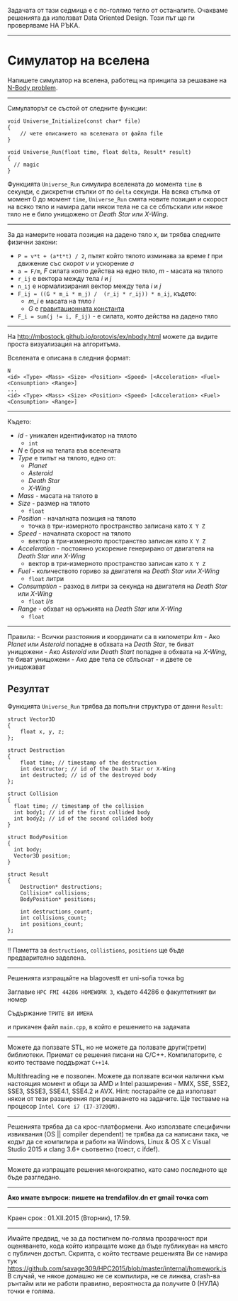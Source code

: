﻿Задачата от тази седмица е с по-голямо тегло от останалите.
Очакваме решенията да използват Data Oriented Design.
Този път ще ги проверяваме НА РЪКА.

---

# Симулатор на вселена


Напишете симулатор на вселена, работещ на принципа за решаване на [N-Body problem](https://en.wikipedia.org/wiki/N-body_problem).

---

Симулаторът се състой от следните функции:

    void Universe_Initialize(const char* file)
    {
        // чете описанието на вселената от файла file
    }

    void Universe_Run(float time, float delta, Result* result)
    {
      // magic
    }

Функцията `Universe_Run` симулира вселената до момента `time` в секунди, с дискретни стъпки от по `delta` секунди. На всяка стъпка от момент 0 до момент `time`, `Universe_Run` смята новите позиция и скорост на всяко тяло и намира дали някои тела не са се сблъскали или някое тяло не е било унищожено от *Death Star* или *X-Wing*.

---

За да намерите новата позиция на дадено тяло *х*, ви трябва следните физични закони:


- `P = v*t + (a*t*t) / 2`, пътят който тялото изминава за време *t* при движение със скорот *v* и ускорение *a*
- `a = F/m`, *F* силата която действа на едно тяло, *m* - масата на тялото
- `r_ij` e вектора между тела *i* и *j*
- `n_ij` e нормализирания вектор между тела *i* и *j*
- `F_ij = ((G * m_i * m_j) /  (r_ij * r_ij)) * n_ij`, където:
  - *m_i* е масата на тяло *i*
  - *G* е [гравитационната константа](https://en.wikipedia.org/wiki/Gravitational_constant)
- `F_i = sum(j != i, F_ij)` - е силата, която действа на дадено тяло

---

На http://mbostock.github.io/protovis/ex/nbody.html можете да видите проста визуализация на алгоритъма.

Вселената е описана в следния формат:

    N
    <id> <Type> <Mass> <Size> <Position> <Speed> [<Acceleration> <Fuel> <Consumption> <Range>]
    ...
    <id> <Type> <Mass> <Size> <Position> <Speed> [<Acceleration> <Fuel> <Consumption> <Range>]

---
	
Където:

  - *id* - уникален идентификатор на тялото
    - `int`
  - *N* е броя на телата във вселената
  - *Type* е типът на тялото, едно от:
    - *Planet*
    - *Asteroid*
    - *Death Star*
    - *X-Wing*
  - *Mass* - масата на тялото в
  - *Size* - размер на тялото
    - `float`
  - *Position* - началната позиция на тялото
    - точка в три-измерното пространство записана като `X Y Z`
  - *Speed* - началната скорост на тялото
    - вектор в три-измерното пространство записан като `X Y Z`
  - *Acceleration* - постоянно ускорение генерирано от двигателя на *Death Star* или *X-Wing*
    - вектор в три-измерното пространство записан като `X Y Z`
  - *Fuel* - количеството гориво за двигателя на *Death Star* или *X-Wing*
    - `float` литри
  - *Consumption* - разход в литри за секунда на двигателя на *Death Star* или *X-Wing*
    - `float` *l/s*
  - *Range* - обхват на оръжията на  *Death Star* или *X-Wing*
    - `float`

---

Правила:
    - Всички разстояния и координати са в километри *km*
    - Ако *Planet* или *Asteroid* попадне в обхвата на *Death Star*, те биват унищожени
    - Ако *Asteroid* или *Death Start* попадне в обхвата на *X-Wing*, те биват унищожени
    - Ако две тела се сблъскат - и двете се унищожават

## Резултат

Функцията `Universe_Run` трябва да попълни структура от данни `Result`:

    struct Vector3D
    {
        float x, y, z;
    };

    struct Destruction
    {
        float time; // timestamp of the destruction
        int destructor; // id of the Death Star or X-Wing
        int destructed; // id of the destroyed body
    };

    struct Collision
    {
      float time; // timestamp of the collision
      int body1; // id of the first collided body
      int body2; // id of the second collided body
    }

    struct BodyPosition
    {
      int body;
      Vector3D position;
    }

    struct Result
    {
        Destruction* destructions;
        Collision* collisions;
        BodyPosition* positions;

        int destructions_count;
        int collisions_count;
        int positions_count;
    };

---

!! Паметта за `destructions`, `collistions`, `positions` ще бъде предварително заделена.

---

Решенията изпращайте на blagovestt ет uni-sofia точка bg

Заглавие `HPC FMI 44286 HOMEWORK 3`, където 44286 е факултетният ви номер

Съдържание `ТРИТЕ ВИ ИМЕНА` 

и прикачен файл `main.cpp`, в който е решението на задачата

---

Можете да ползвате STL, но не можете да ползвате други(трети) библиотеки. 
Приемат се решения писани на C/C++.
Компилаторите, с които тестваме поддържат `С++14`. 

Multithreading не е позволен. Можете да ползвате всички налични към настоящия момент и общи за AMD и Intel разширения - MMX, SSE, SSE2, SSE3, SSSE3, SSE4.1, SSE4.2 и AVX.
Hint: постарайте се да използват някои от тези разширения при решаването на задачите.
Ще тестваме на процесор `Intel Core i7 (I7-3720QM)`.

---

Решенията трябва да са крос-платформени. Ако използвате специфични извиквания (OS || compiler dependent) те трябва да са написани така, че кодът да се компилира и работи на Windows, Linux & OS X с Visual Studio 2015 и clang 3.6+ съответно (тоест, с ifdef).

---

Можете да изпращате решения многократно, като само последното ще бъде разгледано.

---

**Ако имате въпроси: пишете на trendafilov.dn ет gmail точка com**

---

Краен срок : 01.ХII.2015 (Вторник), 17:59.

---

Имайте предвид, че за да постигнем по-голяма прозрачност при оценяването, кода който изпращате може да бъде публикуван на място с публичен достъп. 
Скрипта, с който тестваме решенията Ви се намира тук https://github.com/savage309/HPC2015/blob/master/internal/homework.js
В случай, че някое домашно не се компилира, не се линква, crash-ва рънтайм или не работи правилно, вероятноста да получите 0 (НУЛА) точки е голяма.

